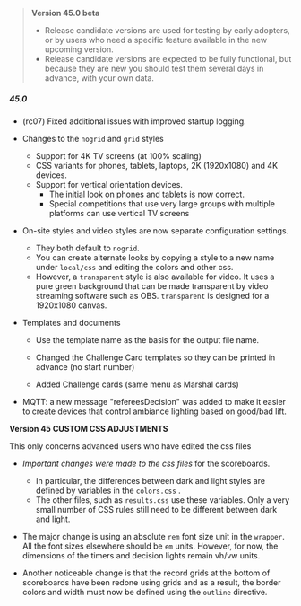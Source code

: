 > **Version 45.0 beta**	
>
> - Release candidate versions are used for testing by early adopters,  or by users who need a specific feature available in the new upcoming version.
> - Release candidate versions are expected to be fully functional, but because they are new you should test them several days in advance, with your own data.

##### 45.0

- (rc07) Fixed additional issues with improved startup logging.
- Changes to the `nogrid` and `grid`  styles
  - Support for 4K TV screens (at 100% scaling)
  - CSS variants for phones, tablets, laptops, 2K (1920x1080) and 4K devices.
  - Support for vertical orientation devices. 
    - The initial look on phones and tablets is now correct. 
    - Special competitions that use very large groups with multiple platforms can use vertical TV screens
- On-site styles and video styles are now separate configuration settings.
  - They both default to `nogrid`. 
  - You can create alternate looks by copying a style to a new name under `local/css` and editing the colors and other css.
  - However, a `transparent` style is also available for video. It uses a pure green background that can be made transparent by video streaming software such as OBS.  `transparent` is designed for a 1920x1080 canvas.
- Templates and documents

  - Use the template name as the basis for the output file name.
  - Changed the Challenge Card templates so they can be printed in advance (no start number)

  - Added Challenge cards (same menu as Marshal cards)
- MQTT: a new message "refereesDecision" was added to make it easier to create devices that control ambiance lighting based on good/bad lift.


**Version 45 CUSTOM CSS ADJUSTMENTS**

This only concerns advanced users who have edited the css files

- *Important changes were made to the css files* for the scoreboards.  
  - In particular, the differences between dark and light styles are defined by variables in the  `colors.css` . 
  - The other files, such as `results.css` use these variables. Only a very small number of CSS rules still need to be different between dark and light.

- The major change is using an absolute `rem` font size unit in the `wrapper`.  All the font sizes elsewhere should be `em` units.   However, for now, the dimensions of the timers and decision lights remain vh/vw units.
- Another noticeable change is that the record grids at the bottom of scoreboards have been redone using grids and as a result, the border colors and width must now be defined using the `outline` directive.

